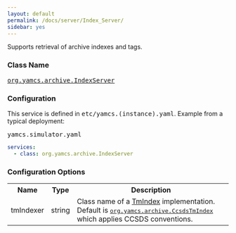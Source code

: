 ```yaml
---
layout: default
permalink: /docs/server/Index_Server/
sidebar: yes
---
```


Supports retrieval of archive indexes and tags.

### Class Name
[<tt>org.yamcs.archive.IndexServer</tt>](https://www.yamcs.org/yamcs/javadoc/org/yamcs/archive/IndexServer.html)

### Configuration

This service is defined in <tt>etc/yamcs.(instance).yaml</tt>. Example from a typical deployment:

<pre class="r header">yamcs.simulator.yaml</pre>
```yaml
services:
  - class: org.yamcs.archive.IndexServer
```

### Configuration Options

<table class="inline">
  <tr>
    <th>Name</th>
    <th>Type</th>
    <th>Description</th>
  </tr>
  <tr>
    <td class="code">tmIndexer</td>
    <td class="code">string</td>
    <td>
      Class name of a <a href="https://www.yamcs.org/yamcs/javadoc/org/yamcs/archive/TmIndex.html">TmIndex</a> implementation. Default is <a href="https://www.yamcs.org/yamcs/javadoc/org/yamcs/archive/CcsdsTmIndex.html"><tt>org.yamcs.archive.CcsdsTmIndex</tt></a> which applies CCSDS conventions.
    </td>
  </tr>
</table>
